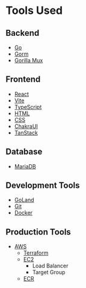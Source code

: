 # Tools Used

## Backend
- [Go](https://golang.org/)
- [Gorm](https://gorm.io/)
- [Gorilla Mux](https://github.com/gorilla/mux)

## Frontend
- [React](https://reactjs.org/)
- [Vite](https://vitejs.dev/)
- [TypeScript](https://www.typescriptlang.org/)
- [HTML](https://developer.mozilla.org/en-US/docs/Web/HTML)
- [CSS](https://developer.mozilla.org/en-US/docs/Web/CSS)
- [ChakraUI](https://chakra-ui.com/)
- [TanStack](https://tanstack.com/)

## Database
- [MariaDB](https://mariadb.org/)

## Development Tools
- [GoLand](https://www.jetbrains.com/goland/)
- [Git](https://git-scm.com/)
- [Docker](https://www.docker.com/)

## Production Tools
- [AWS](https://aws.amazon.com/)
  - [Terraform](https://www.terraform.io/)
  - [EC2](https://aws.amazon.com/ec2/)
    - Load Balancer
    - Target Group
  - [ECR](https://aws.amazon.com/ecr/)